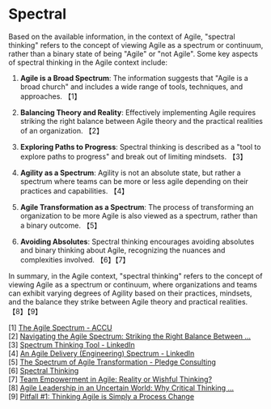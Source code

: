 # Spectral

Based on the available information, in the context of Agile, "spectral thinking" refers to the concept of viewing Agile as a spectrum or continuum, rather than a binary state of being "Agile" or "not Agile". Some key aspects of spectral thinking in the Agile context include:

1. **Agile is a Broad Spectrum**: The information suggests that "Agile is a broad church" and includes a wide range of tools, techniques, and approaches. 【1】

2. **Balancing Theory and Reality**: Effectively implementing Agile requires striking the right balance between Agile theory and the practical realities of an organization. 【2】

3. **Exploring Paths to Progress**: Spectral thinking is described as a "tool to explore paths to progress" and break out of limiting mindsets. 【3】

4. **Agility as a Spectrum**: Agility is not an absolute state, but rather a spectrum where teams can be more or less agile depending on their practices and capabilities. 【4】

5. **Agile Transformation as a Spectrum**: The process of transforming an organization to be more Agile is also viewed as a spectrum, rather than a binary outcome. 【5】

6. **Avoiding Absolutes**: Spectral thinking encourages avoiding absolutes and binary thinking about Agile, recognizing the nuances and complexities involved. 【6】【7】

In summary, in the Agile context, "spectral thinking" refers to the concept of viewing Agile as a spectrum or continuum, where organizations and teams can exhibit varying degrees of Agility based on their practices, mindsets, and the balance they strike between Agile theory and practical realities. 【8】【9】

[1] [The Agile Spectrum - ACCU](https://accu.org/journals/overload/19/102/kelly_1980/)  
[2] [Navigating the Agile Spectrum: Striking the Right Balance Between ...](https://agilevendor.medium.com/navigating-the-agile-spectrum-striking-the-right-balance-between-theory-and-reality-0320ceacbb1a)  
[3] [Spectrum Thinking Tool - LinkedIn](https://www.linkedin.com/pulse/spectrum-thinking-tool-alan-dayley)  
[4] [An Agile Delivery (Engineering) Spectrum - LinkedIn](https://www.linkedin.com/pulse/agile-delivery-engineering-spectrum-pan-wei-ng)  
[5] [The Spectrum of Agile Transformation - Pledge Consulting](https://www.pledgeconsulting.com.au/the-spectrum-of-agile-transformation/)  
[6] [Spectral Thinking](https://spectralthinking.org/)  
[7] [Team Empowerment in Agile: Reality or Wishful Thinking?](https://www.agilesherpas.com/blog/team-empowerment-agile)  
[8] [Agile Leadership in an Uncertain World: Why Critical Thinking ...](https://www.agile-academy.com/en/agile-leader/leadership-in-an-uncertain-world-why-critical-thinking/)  
[9] [Pitfall #1: Thinking Agile is Simply a Process Change](https://agilevelocity.com/blog-series-10-agile-transformation-pitfalls-and-how-to-address-them/)
